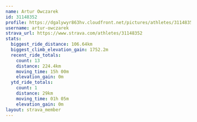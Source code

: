 ```yaml
---
name: Artur Owczarek
id: 31148352
profile: https://dgalywyr863hv.cloudfront.net/pictures/athletes/31148352/15906846/1/large.jpg
username: artur-owczarek
strava_url: https://www.strava.com/athletes/31148352
stats:
  biggest_ride_distance: 106.64km
  biggest_climb_elevation_gain: 1752.2m
  recent_ride_totals:
    count: 13
    distance: 224.4km
    moving_time: 15h 00m
    elevation_gain: 0m
  ytd_ride_totals:
    count: 1
    distance: 29km
    moving_time: 01h 05m
    elevation_gain: 0m
layout: strava_member
--- 
```

